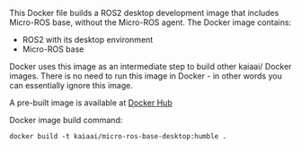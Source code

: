 This Docker file builds a ROS2 desktop development image that includes Micro-ROS base, without the Micro-ROS agent. The Docker image contains:
- ROS2 with its desktop environment
- Micro-ROS base

Docker uses this image as an intermediate step to build other kaiaai/ Docker images. There is no need to run this image in Docker - in other words you can essentially ignore this image.

A pre-built image is available at [Docker Hub](https://hub.docker.com/r/kaiaai/micro-ros-base-desktop)

Docker image build command:
```
docker build -t kaiaai/micro-ros-base-desktop:humble .
```
